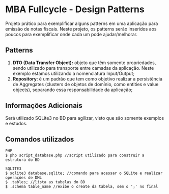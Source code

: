 # MBA Fullcycle - Design Patterns
Projeto prático para exemplificar alguns patterns em uma aplicação para emissão de notas fiscais. Neste projeto, os patterns serão inseridos aos poucos para exemplificar onde cada um pode ajudar/melhorar.


## Patterns 
1. **DTO (Data Transfer Object):** objeto que têm somente propriedades, sendo utilizado para transporte entre camadas da aplicação. Neste exemplo estamos utilizando a nomenclatura Input/Output;
2. **Repository**: é um padrão que tem como objetivo realizar a persistência de Aggregates (clusters de objetos de domínio, como entities e value objects), separando essa responsabilidade da aplicação;

## Informações Adicionais
Será utilizado SQLite3 no BD para agilizar, visto que são somente exemplos e estudos.

## Comandos utilizados
    PHP
    $ php script_database.php //script utilizado para construir a estrutura do BD

    SQLITE3
    $ sqlite3 database.sqlite; //comando para acessar o SQLite e realizar operações de DML
    $ .tables; //lista as tabelas do BD
    $ .schema table_name //exibe o create da tabela, sem o ';' no final